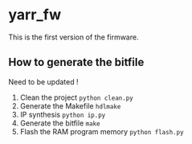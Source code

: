 # yarr_fw
This is the first version of the firmware.
## How to generate the bitfile

Need to be updated !

1. Clean the project
`python clean.py`
2. Generate the Makefile
`hdlmake`
3. IP synthesis
`python ip.py`
4. Generate the bitfile
`make`
5. Flash the RAM program memory
`python flash.py`
